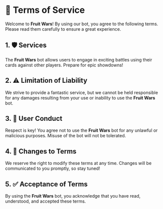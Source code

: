 # 🌟 Terms of Service

Welcome to **Fruit Wars**! By using our bot, you agree to the following terms. Please read them carefully to ensure a great experience.

## 1. 🛡️ Services
The **Fruit Wars** bot allows users to engage in exciting battles using their cards against other players. Prepare for epic showdowns!

## 2. ⚠️ Limitation of Liability
We strive to provide a fantastic service, but we cannot be held responsible for any damages resulting from your use or inability to use the **Fruit Wars** bot.

## 3. 🚫 User Conduct
Respect is key! You agree not to use the **Fruit Wars** bot for any unlawful or malicious purposes. Misuse of the bot will not be tolerated.

## 4. 🔄 Changes to Terms
We reserve the right to modify these terms at any time. Changes will be communicated to you promptly, so stay tuned!

## 5. ✅ Acceptance of Terms
By using the **Fruit Wars** bot, you acknowledge that you have read, understood, and accepted these terms.
